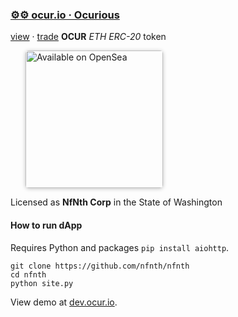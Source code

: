 
###  [⚙⚙ ocur.io · Ocurious](https://ocur.io)

[view](https://etherscan.io/token/0x36950b34fE79C4AE047c646D2800e91a198b70fB) · [trade](https://app.uniswap.org/#/pool/103894) **OCUR** *ETH ERC-20* token 

<a href="https://opensea.io/ocurio" title="Buy on OpenSea" target="_blank"><img style="margin-left:24px; width:220px; border-radius:5px; box-shadow: 0px 1px 6px rgba(0, 0, 0, 0.25);" src="https://storage.googleapis.com/opensea-static/Logomark/Badge%20-%20Available%20On%20-%20Light.png" alt="Available on OpenSea" /></a>

Licensed as **NfNth Corp** in the State of Washington

#### How to run dApp

Requires Python and packages `pip install aiohttp`.

```
git clone https://github.com/nfnth/nfnth
cd nfnth
python site.py
```

View demo at [dev.ocur.io](https://dev.ocur.io).
